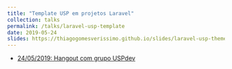 ```yaml
---
title: "Template USP em projetos Laravel"
collection: talks
permalink: /talks/laravel-usp-template
date: 2019-05-24
slides: https://thiagogomesverissimo.github.io/slides/laravel-usp-theme/
---
```

 
<ul>
  <li> <a href="https://www.youtube.com/watch?v=WWYW0R1w234&t=506s">
    24/05/2019: Hangout com grupo USPdev
    <i class="fa fa-youtube"></i></a>
  </li>
</ul>
